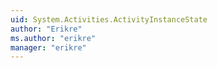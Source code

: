 ```yaml
---
uid: System.Activities.ActivityInstanceState
author: "Erikre"
ms.author: "erikre"
manager: "erikre"
---
```

